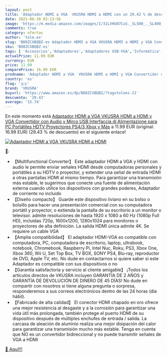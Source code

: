 ```yaml
---
layout: post
title: 'Adaptador HDMI a VGA  VKUSRA HDMI a HDMI con un 29.43 % de descuento'
date: 2021-06-30 03:13:56
image: 'https://m.media-amazon.com/images/I/31LVHU07CuS._SL500_._SL400_.jpg'
comments: true
category: ofertas
author: 'tole.es'
slug: 'B08ZCXBQBZ-es Adaptador HDMI a VGA VKUSRA HDMI a HDMI y VGA Convertidor...'
sku: 'B08ZCXBQBZ-es'
tags: [ 'Accesorios','Adaptadores','Adaptadores USB-VGA','Informática','vkusra','xbox', ]
actualPrice: 11.99 EUR
currency: EUR
price: 11.99
comparePrice: 16.99 EUR
prodname: 'Adaptador HDMI a VGA  VKUSRA HDMI a HDMI y VGA Convertidor con Audio y Mirco USB Interfaccia di Alimentazione para PC  Portátiles  HDTV Proyectores  PS4/3 Xbox y Más'
country: 'es'
flag: '🇪🇸'
brand: 'VKUSRA'
buyurl: 'https://www.amazon.es/dp/B08ZCXBQBZ/?tag=tolees-21'
descuento: '29.43'
average: '15.74'
---
```


En este momento está [Adaptador HDMI a VGA  VKUSRA HDMI a HDMI y VGA Convertidor con Audio y Mirco USB Interfaccia di Alimentazione para PC  Portátiles  HDTV Proyectores  PS4/3 Xbox y Más](https://www.amazon.es/dp/B08ZCXBQBZ/?tag=tolees-21) a 11.99 EUR (original: 16.99 EUR) (29.43 %  de descuento) en el siguiente enlace!

[![Adaptador HDMI a VGA  VKUSRA HDMI a HDMI](https://m.media-amazon.com/images/I/31LVHU07CuS._SL500_._SL400_.jpg)](https://www.amazon.es/dp/B08ZCXBQBZ/?tag=tolees-21)

🔎:

- 【Multifunctional Converter】 Este adaptador HDMI a VGA y HDMI con audio le permite enviar señales HDMI desde computadoras personales y portátiles a su HDTV o proyector, y extender una señal de entrada HDMI a otras pantallas HDMI al mismo tiempo. Para garantizar una transmisión más estable, le sugerimos que conecte una fuente de alimentación externa cuando utilice los dispositivos con grandes poderes, Adaptador de corriente no incluido
- 【Diseño compacto】 Guarde este dispositivo liviano en su bolso o bolsillo para hacer una presentación comercial con su computadora portátil y proyector, o extienda la pantalla de su escritorio a un monitor o televisor. admite resoluciones de hasta 1920 x 1080 a 60 Hz (1080p Full HD), incluidas 720p, 1600x1200, 1280x1024 para monitores o proyectores de alta definición. La salida HDMI única admite 4K. Se requiere un cable VGA
- 【Amplia compatibilidad】 El adaptador HDMI-VGA es compatible con computadora, PC, computadora de escritorio, laptop, ultrabook, notebook, Chromebook, Raspberry Pi, Intel Nuc, Roku, PS3, Xbox One, Xbox 360, Wii U, Set Top Box, TV BOX, SONY PS4, Blu-ray, reproductor de DVD, Apple TV, etc. No dude en contactarnos si quiere saber si este Adaptador es compatible con sus dispositivos o no
- 【Garantía satisfactoria y servicio al cliente amigable】 ¡Todos los artículos directos de VKUSRA incluyen GARANTÍA DE 2 AÑOS y GARANTÍA DE DEVOLUCIÓN DE DINERO DE 45 DÍAS! No dude en compartir con nosotros si tiene alguna pregunta o sorpresa, responderemos a sus correos electrónicos dentro de las 24 horas (día hábil).
- 【Fabricado de alta calidad】 El conector HDMI chapado en oro ofrece una mejor resistencia al desgaste y a la corrosión para garantizar una vida útil más prolongada, también protege el puerto HDMI de su dispositivo después de múltiples enchufes de entrada / salida. La carcasa de aleación de aluminio realiza una mejor disipación del calor para garantizar una transmisión mucho más estable. Tenga en cuenta que NO es un convertidor bidireccional y no puede transmitir señales de VGA a HDMI

[🛒 Aquí!!!](https://www.amazon.es/dp/B08ZCXBQBZ/?tag=tolees-21)
